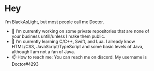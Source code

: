 # Hey

I'm BlackAsLight, but most people call me Doctor.
 - 🔭 I’m currently working on some private repositories that are none of your business untill/unless I make them public.
 - 🌱 I’m currently learning C/C++, Swift, and Lua. I already know HTML/CSS, JavaScript/TypeScript and some basic levels of Java, although I am not a fan of Java.
 - 📫 How to reach me: You can reach me on discord. My username is Doctor#4293

<!--
**BlackAsLight/BlackAsLight** is a ✨ _special_ ✨ repository because its `README.md` (this file) appears on your GitHub profile.

Here are some ideas to get you started:

- 🔭 I’m currently working on ...
- 🌱 I’m currently learning ...
- 👯 I’m looking to collaborate on ...
- 🤔 I’m looking for help with ...
- 💬 Ask me about ...
- 📫 How to reach me: ...
- 😄 Pronouns: ...
- ⚡ Fun fact: ...
-->
